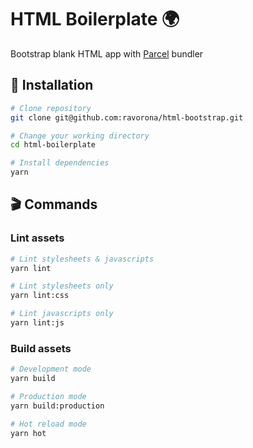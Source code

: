 # HTML Boilerplate 🌍
Bootstrap blank HTML app with [Parcel](https://parceljs.org) bundler

## 🚀 Installation
```bash
# Clone repository
git clone git@github.com:ravorona/html-bootstrap.git

# Change your working directory
cd html-boilerplate

# Install dependencies
yarn
```

## 🎬 Commands
### Lint assets
```bash
# Lint stylesheets & javascripts
yarn lint

# Lint stylesheets only
yarn lint:css

# Lint javascripts only
yarn lint:js
```
### Build assets
```bash
# Development mode
yarn build

# Production mode
yarn build:production

# Hot reload mode
yarn hot
```
